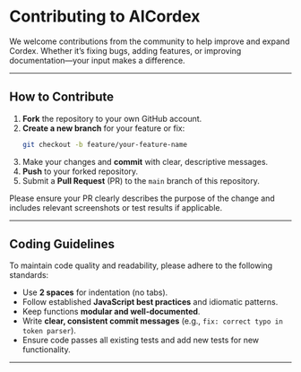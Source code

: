 # **Contributing to AICordex**

We welcome contributions from the community to help improve and expand Cordex. Whether it’s fixing bugs, adding features, or improving documentation—your input makes a difference.

---

## **How to Contribute**

1. **Fork** the repository to your own GitHub account.  
2. **Create a new branch** for your feature or fix:  
   ```bash
   git checkout -b feature/your-feature-name
   ```
3. Make your changes and **commit** with clear, descriptive messages.  
4. **Push** to your forked repository.  
5. Submit a **Pull Request** (PR) to the `main` branch of this repository.  

Please ensure your PR clearly describes the purpose of the change and includes relevant screenshots or test results if applicable.

---

## **Coding Guidelines**

To maintain code quality and readability, please adhere to the following standards:

- Use **2 spaces** for indentation (no tabs).  
- Follow established **JavaScript best practices** and idiomatic patterns.  
- Keep functions **modular and well-documented**.  
- Write **clear, consistent commit messages** (e.g., `fix: correct typo in token parser`).  
- Ensure code passes all existing tests and add new tests for new functionality.

---
